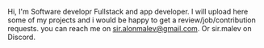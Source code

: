 Hi,
I'm Software developr
Fullstack and app developer.
I will upload here some of my projects and i would be happy to get a review/job/contribution requests.
you can reach me on sir.alonmalev@gmail.com.
Or sir.malev on Discord.

<!---
sirmalev/sirmalev is a ✨ special ✨ repository because its `README.md` (this file) appears on your GitHub profile.
You can click the Preview link to take a look at your changes.
--->
